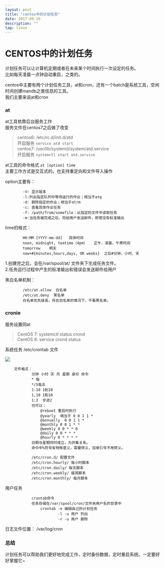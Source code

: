 ```yaml
---
layout: post
title: "centos中的计划任务"
date: 2017-09-19 
description: ""
tag: linux 
---  
```


# CENTOS中的计划任务
计划任务可以让计算机定期或者在未来某个时间执行一次设定的任务。  
比如每天凌晨一点钟自动重启，之类的。

centos中主要有两个计划任务工具，at和cron，还有一个batch是系统工具，空闲时间创建mandb之类信息的工具。  
我们主要来说at和cron

### at


at工具依靠后台服务工作   
服务文件在centos7之后做了改变  

>	centos6: /etc/rc.d/init.d/atd     
开启服务		`service atd start`   
centos7: /usr/lib/systemd/system/atd.service    
开启服务		`systemctl start atd.service`  

at工具的命令格式 `at [option] time`   
主要工作方式是交互式的。也支持重定向和文件导入操作

option主要有：

			-V: 显示版本
			-l:列出指定队列中等待运行的作业；相当于atq
			-d: 删除指定的作业；相当于atrm
			-c: 查看具体作业任务
			-f: /path/from/somefile：从指定的文件中读取任务
			-m:当任务被完成之后，将给用户发送邮件，即使没有标准输出 

time的格式：


			HH:MM [YYYY-mm-dd]   具体时间
			noon, midnight, teatime（4pm）   正午，凌晨，午茶时间
			tomorrow    明天
			now+#{minutes,hours,days, OR weeks}  之后#分钟、小时、天

1.创建完之后，会在/var/spool/at/  文件夹下生成任务文件。   
2.任务运行过程中产生的标准输出和错误会发送邮件给用户


黑白名单机制：

			/etc/at.allow  白名单
			/etc/at.deny  黑名单    
			白名单优先级高，存在白名单的情况下，不看黑名单。

### cronie


服务设置同at
>CentOS 7:  systemctl status crond   
CentOS 6:  service crond status

系统任务  /etc/crontab 文件

![](https://i.imgur.com/HbQJfSQ.png)
				
		文件格式：
				分钟 小时 天 月 星期 身份 命令
				* 每
				*/5每五
				1-10 1到10
				1,10 1和10
				1:2  步进2
				也可以：
					@reboot 重启时执行
				 	@yearly  相当于 0 0 1 1 *
					@annually  0 0 1 1 *
					@monthly 0 0 1 * *
					@weekly 0 0 * * 0
					@daily 0 0 * * *
					@hourly 0 * * * *
				日期与星期同时成立，为并集关系。
				命令中%符号有特殊意义，需要转义，加单引号不用转义。

				/etc/cron.d/ 配置文件
				/etc/cron.hourly/ 每小时脚本
				/etc/cron.daily/ 每天脚本
				/etc/cron.weekly/ 每周脚本
				/etc/cron.monthly/ 每月脚本

用户任务 

				crontab命令
				任务存储在/var/spool/cron/文件夹用户名的目录中
					crontab -e 编辑自己的计划任务
							-l -u 用户 列出
							-r -u 用户 删除


日志文件位置： /var/log/cron


### 总结

计划任务可以帮助我们更好地完成工作，定时备份数据，定时重启系统。一定要好好掌握它~